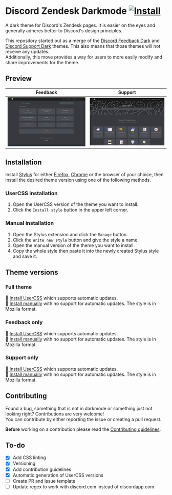 # Discord Zendesk Darkmode [![Install](https://img.shields.io/badge/Install%20with-Stylus-00adad.svg)](https://raw.githubusercontent.com/Thereatra/Discord-Zendesk-Darkmode/master/zendesk-dark.user.css)

A dark theme for Discord's Zendesk pages. It is easier on the eyes and generally adheres better to Discord's design principles.

This repository started out as a merge of the [Discord Feedback Dark](https://userstyles.org/styles/165795) and [Discord Support Dark](https://userstyles.org/styles/166961) themes. This also means that those themes will not receive any updates.  
Additionally, this move provides a way for users to more easily modify and share improvements for the theme.

## Preview

| Feedback                                                 | Support                                                |
|----------------------------------------------------------|--------------------------------------------------------|
| ![Feedback dark](./images/screenshots/feedback_dark.png) | ![Support dark](./images/screenshots/support_dark.png) |

## Installation

Install [Stylus](https://github.com/openstyles/stylus) for either [Firefox](https://addons.mozilla.org/firefox/addon/styl-us/), [Chrome](https://chrome.google.com/webstore/detail/stylus/clngdbkpkpeebahjckkjfobafhncgmne) or the browser of your choice, then install the desired theme version using one of the following methods.

### UserCSS installation

1. Open the UserCSS version of the theme you want to install.
2. Click the `Install style` button in the upper left corner.

### Manual installation

1. Open the Stylus extension and click the `Manage` button.
2. Click the `Write new style` button and give the style a name.
3. Open the manual version of the theme you want to install.
4. Copy the whole style then paste it into the newly created Stylus style and save it.

## Theme versions

### Full theme

💾 [Install UserCSS](https://raw.githubusercontent.com/Thereatra/Discord-Zendesk-Darkmode/master/zendesk-dark.user.css) which supports automatic updates.  
💾 [Install manually](https://raw.githubusercontent.com/Thereatra/Discord-Zendesk-Darkmode/master/zendesk-dark.css) with no support for automatic updates. The style is in Mozilla format.

### Feedback only

💾 [Install UserCSS](https://raw.githubusercontent.com/Thereatra/Discord-Zendesk-Darkmode/master/feedback/feedback-dark.user.css) which supports automatic updates.  
💾 [Install manually](https://raw.githubusercontent.com/Thereatra/Discord-Zendesk-Darkmode/master/feedback/feedback-dark.css) with no support for automatic updates. The style is in Mozilla format.

### Support only

[💾 Install UserCSS](https://raw.githubusercontent.com/Thereatra/Discord-Zendesk-Darkmode/master/support/support-dark.user.css) which supports automatic updates.  
💾 [Install manually](https://raw.githubusercontent.com/Thereatra/Discord-Zendesk-Darkmode/master/support/support-dark.css) with no support for automatic updates. The style is in Mozilla format.

## Contributing

Found a bug, something that is not in darkmode or something just not looking right? Contributions are very welcome!  
You can contribute by either reporting the issue or creating a pull request.

**Before** working on a contribution please read the [Contributing guidelines](./.github/CONTRIBUTING.md).

## To-do

- [x] Add CSS linting
- [x] Versioning
- [x] Add contribution guidelines
- [x] Automatic generation of UserCSS versions
- [ ] Create PR and Issue template
- [ ] Update regex to work with discord.com instead of discordapp.com
